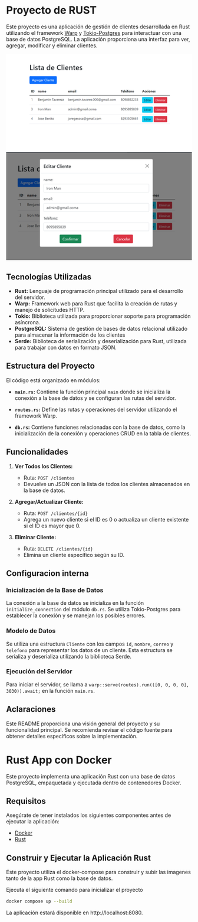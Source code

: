 # Proyecto de RUST 

Este proyecto es una aplicación de gestión de clientes desarrollada en Rust utilizando el framework [Warp](https://github.com/seanmonstar/warp) y [Tokio-Postgres](https://github.com/sfackler/rust-postgres) para interactuar con una base de datos PostgreSQL. La aplicación proporciona una interfaz para ver, agregar, modificar y eliminar clientes.

![Imagen1](static/imagen1.png) ![Imagen2](static/imagen2.png)


## Tecnologías Utilizadas

- **Rust:** Lenguaje de programación principal utilizado para el desarrollo del servidor.
- **Warp:** Framework web para Rust que facilita la creación de rutas y manejo de solicitudes HTTP.
- **Tokio:** Biblioteca utilizada para proporcionar soporte para programación asíncrona.
- **PostgreSQL:** Sistema de gestión de bases de datos relacional utilizado para almacenar la información de los clientes
- **Serde:** Biblioteca de serialización y deserialización para Rust, utilizada para trabajar con datos en formato JSON.

## Estructura del Proyecto

El código está organizado en módulos:

- **`main.rs`:** Contiene la función principal `main` donde se inicializa la conexión a la base de datos y se configuran las rutas del servidor.

- **`routes.rs`:** Define las rutas y operaciones del servidor utilizando el framework Warp.

- **`db.rs`:** Contiene funciones relacionadas con la base de datos, como la inicialización de la conexión y operaciones CRUD en la tabla de clientes.

## Funcionalidades

1. **Ver Todos los Clientes:**
   - Ruta: `POST /clientes`
   - Devuelve un JSON con la lista de todos los clientes almacenados en la base de datos.

2. **Agregar/Actualizar Cliente:**
   - Ruta: `POST /clientes/{id}`
   - Agrega un nuevo cliente si el ID es 0 o actualiza un cliente existente si el ID es mayor que 0.

3. **Eliminar Cliente:**
   - Ruta: `DELETE /clientes/{id}`
   - Elimina un cliente específico según su ID.

## Configuracion interna
### Inicialización de la Base de Datos

La conexión a la base de datos se inicializa en la función `initialize_connection` del módulo `db.rs`. Se utiliza Tokio-Postgres para establecer la conexión y se manejan los posibles errores.

### Modelo de Datos

Se utiliza una estructura `Cliente` con los campos `id`, `nombre`, `correo` y `telefono` para representar los datos de un cliente. Esta estructura se serializa y deserializa utilizando la biblioteca Serde.

### Ejecución del Servidor

Para iniciar el servidor, se llama a `warp::serve(routes).run(([0, 0, 0, 0], 3030)).await;` en la función `main.rs`.

## Aclaraciones

Este README proporciona una visión general del proyecto y su funcionalidad principal. Se recomienda revisar el código fuente para obtener detalles específicos sobre la implementación.


# Rust App con Docker

Este proyecto implementa una aplicación Rust con una base de datos PostgreSQL, empaquetada y ejecutada dentro de contenedores Docker.

## Requisitos

Asegúrate de tener instalados los siguientes componentes antes de ejecutar la aplicación:

- [Docker](https://www.docker.com/get-started)
- [Rust](https://www.rust-lang.org/tools/install)



## Construir y Ejecutar la Aplicación Rust
Este proyecto utiliza el docker-compose para construir y subir las imagenes tanto de la app Rust como la base de datos.

Ejecuta el siguiente comando para inicializar el proyecto

```bash
docker compose up --build
```

La aplicación estará disponible en http://localhost:8080.